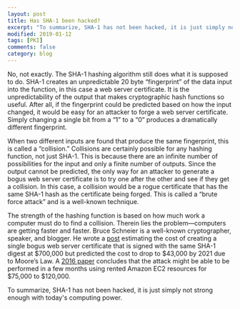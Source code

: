 ```yaml
---
layout: post
title: Has SHA-1 been hacked?
excerpt: "To summarize, SHA-1 has not been hacked, it is just simply not strong enough with today's computing power."
modified: 2019-01-12
tags: [PKI]
comments: false
category: blog
---
```


No, not exactly.  The SHA-1 hashing algorithm still does what it is supposed to do.  SHA-1 creates an unpredictable 20 byte “fingerprint” of the data input into the function, in this case a web server certificate.  It is the unpredictability of the output that makes cryptographic hash functions so useful.  After all, if the fingerprint could be predicted based on how the input changed, it would be easy for an attacker to forge a web server certificate.  Simply changing a single bit from a “1” to a “0” produces a dramatically different fingerprint.

When two different inputs are found that produce the same fingerprint, this is called a “collision.”  Collisions are certainly possible for any hashing function, not just SHA-1.  This is because there are an infinite number of possibilities for the input and only a finite number of outputs.  Since the output cannot be predicted, the only way for an attacker to generate a bogus web server certificate is to try one after the other and see if they get a collision.  In this case, a collision would be a rogue certificate that has the same SHA-1 hash as the certificate being forged.  This is called a “brute force attack” and is a well-known technique.

The strength of the hashing function is based on how much work a computer must do to find a collision.  Therein lies the problem—computers are getting faster and faster.  Bruce Schneier is a well-known cryptographer, speaker, and blogger.  He wrote a <a href="https://www.schneier.com/blog/archives/2012/10/when_will_we_se.html">post</a> estimating the cost of creating a single bogus web server certificate that is signed with the same SHA-1 digest at $700,000 but predicted the cost to drop to $43,000 by 2021 due to Moore’s Law. A <a href="https://eprint.iacr.org/2015/967.pdf">2016 paper</a> concludes that the attack might be able to be performed in a few months using rented Amazon EC2 resources for $75,000 to $120,000.

To summarize, SHA-1 has not been hacked, it is just simply not strong enough with today's computing power.
